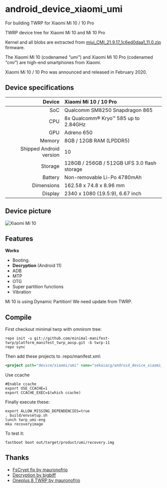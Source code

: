 # android_device_xiaomi_umi
For building TWRP for Xiaomi Mi 10 / 10 Pro

TWRP device tree for Xiaomi Mi 10 and Mi 10 Pro

Kernel and all blobs are extracted from [miui_CMI_21.9.17_1c6ed0daa1_11.0.zip](https://hugeota.d.miui.com/21.9.17/miui_CMI_21.9.17_1c6ed0daa1_11.0.zip) firmware.

The Xiaomi Mi 10 (codenamed _"umi"_) and Xiaomi Mi 10 Pro (codenamed _"cmi"_) are high-end smartphones from Xiaomi.

Xiaomi Mi 10 / 10 Pro was announced and released in February 2020.

## Device specifications

| Device       | Xiaomi Mi 10 / 10 Pro                       |
| -----------: | :------------------------------------------ |
| SoC          | Qualcomm SM8250 Snapdragon 865              |
| CPU          | 8x Qualcomm® Kryo™ 585 up to 2.84GHz        |
| GPU          | Adreno 650                                  |
| Memory       | 8GB / 12GB RAM (LPDDR5)                     |
| Shipped Android version | 10                               |
| Storage      | 128GB / 256GB / 512GB UFS 3.0 flash storage |
| Battery      | Non-removable Li-Po 4780mAh                 |
| Dimensions   | 162.58 x 74.8 x 8.96 mm                     |
| Display      | 2340 x 1080 (19.5:9), 6.67 inch             |

## Device picture

![Xiaomi Mi 10](https://cdn.cnbj0.fds.api.mi-img.com/b2c-shopapi-pms/pms_1581494372.61732687.jpg)

## Features

**Works**

- Booting.
- **Decryption** (Android 11)
- ADB
- MTP
- OTG
- Super partition functions
- Vibration

Mi 10 is using Dynamic Partition! We need update from TWRP.

## Compile

First checkout minimal twrp with omnirom tree:

```
repo init -u git://github.com/minimal-manifest-twrp/platform_manifest_twrp_aosp.git -b twrp-11
repo sync
```

Then add these projects to .repo/manifest.xml:

```xml
<project path="device/xiaomi/umi" name="sekaiacg/android_device_xiaomi_umi" remote="github" revision="android-11.0-new" />
```

Use ccache
```
#Enable ccache
export USE_CCACHE=1
export CCACHE_EXEC=$(which ccache)
```

Finally execute these:

```
export ALLOW_MISSING_DEPENDENCIES=true
. build/envsetup.sh
lunch twrp_umi-eng
mka recoveryimage
```

To test it:

```
fastboot boot out/target/product/umi/recovery.img
```

## Thanks
- [FsCrypt fix by mauronofrio](https://github.com/mauronofrio/android_bootable_recovery)
- [Decryption by bigbiff](https://github.com/bigbiff/android_bootable_recovery)
- [Oneplus 8 TWRP by mauronofrio](https://github.com/mauronofrio/android_device_oneplus_instantnoodle_TWRP)
